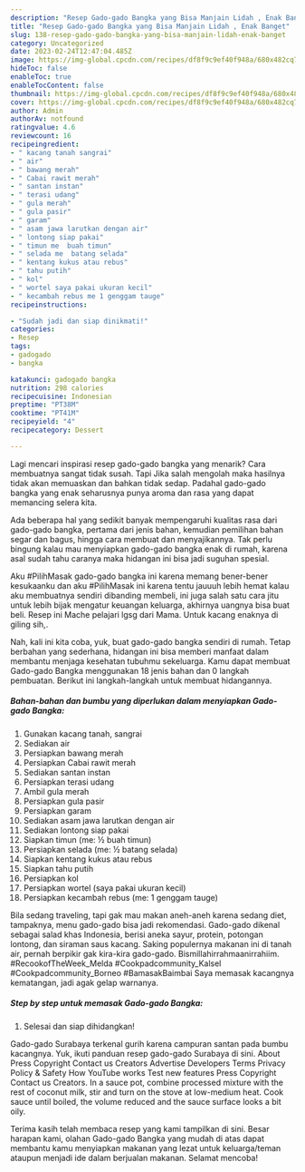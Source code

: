 ```yaml
---
description: "Resep Gado-gado Bangka yang Bisa Manjain Lidah , Enak Banget"
title: "Resep Gado-gado Bangka yang Bisa Manjain Lidah , Enak Banget"
slug: 138-resep-gado-gado-bangka-yang-bisa-manjain-lidah-enak-banget
category: Uncategorized
date: 2023-02-24T12:47:04.485Z
image: https://img-global.cpcdn.com/recipes/df8f9c9ef40f948a/680x482cq70/gado-gado-bangka-foto-resep-utama.jpg
hideToc: false
enableToc: true
enableTocContent: false
thumbnail: https://img-global.cpcdn.com/recipes/df8f9c9ef40f948a/680x482cq70/gado-gado-bangka-foto-resep-utama.jpg
cover: https://img-global.cpcdn.com/recipes/df8f9c9ef40f948a/680x482cq70/gado-gado-bangka-foto-resep-utama.jpg
author: Admin
authorAv: notfound
ratingvalue: 4.6
reviewcount: 16
recipeingredient:
- " kacang tanah sangrai"
- " air"
- " bawang merah"
- " Cabai rawit merah"
- " santan instan"
- " terasi udang"
- " gula merah"
- " gula pasir"
- " garam"
- " asam jawa larutkan dengan air"
- " lontong siap pakai"
- " timun me  buah timun"
- " selada me  batang selada"
- " kentang kukus atau rebus"
- " tahu putih"
- " kol"
- " wortel saya pakai ukuran kecil"
- " kecambah rebus me 1 genggam tauge"
recipeinstructions:

- "Sudah jadi dan siap dinikmati!"
categories:
- Resep
tags:
- gadogado
- bangka

katakunci: gadogado bangka 
nutrition: 298 calories
recipecuisine: Indonesian
preptime: "PT38M"
cooktime: "PT41M"
recipeyield: "4"
recipecategory: Dessert

---
```



Lagi mencari inspirasi resep gado-gado bangka yang menarik? Cara membuatnya sangat tidak susah. Tapi Jika salah mengolah maka hasilnya tidak akan memuaskan dan bahkan tidak sedap. Padahal gado-gado bangka yang enak seharusnya punya aroma dan rasa yang dapat memancing selera kita.


Ada beberapa hal yang sedikit banyak mempengaruhi kualitas rasa dari gado-gado bangka, pertama dari jenis bahan, kemudian pemilihan bahan segar dan bagus, hingga cara membuat dan menyajikannya. Tak perlu bingung kalau mau menyiapkan gado-gado bangka enak di rumah, karena asal sudah tahu caranya maka hidangan ini bisa jadi suguhan spesial.

Aku #PilihMasak gado-gado bangka ini karena memang bener-bener kesukaanku dan aku #PilihMasak ini karena tentu jauuuh lebih hemat kalau aku membuatnya sendiri dibanding membeli, ini juga salah satu cara jitu untuk lebih bijak mengatur keuangan keluarga, akhirnya uangnya bisa buat beli. Resep ini Mache pelajari lgsg dari Mama. Untuk kacang enaknya di giling sih,.


Nah, kali ini kita coba, yuk, buat gado-gado bangka sendiri di rumah. Tetap berbahan yang sederhana, hidangan ini bisa memberi manfaat dalam membantu menjaga kesehatan tubuhmu sekeluarga. Kamu dapat membuat Gado-gado Bangka menggunakan 18 jenis bahan dan 0 langkah pembuatan. Berikut ini langkah-langkah untuk membuat hidangannya.

<!--inarticleads1-->

##### Bahan-bahan dan bumbu yang diperlukan dalam menyiapkan Gado-gado Bangka:

1. Gunakan  kacang tanah, sangrai
1. Sediakan  air
1. Persiapkan  bawang merah
1. Persiapkan  Cabai rawit merah
1. Sediakan  santan instan
1. Persiapkan  terasi udang
1. Ambil  gula merah
1. Persiapkan  gula pasir
1. Persiapkan  garam
1. Sediakan  asam jawa larutkan dengan air
1. Sediakan  lontong siap pakai
1. Siapkan  timun (me: ½ buah timun)
1. Persiapkan  selada (me: ½ batang selada)
1. Siapkan  kentang kukus atau rebus
1. Siapkan  tahu putih
1. Persiapkan  kol
1. Persiapkan  wortel (saya pakai ukuran kecil)
1. Persiapkan  kecambah rebus (me: 1 genggam tauge)


Bila sedang traveling, tapi gak mau makan aneh-aneh karena sedang diet, tampaknya, menu gado-gado bisa jadi rekomendasi. Gado-gado dikenal sebagai salad khas Indonesia, berisi aneka sayur, protein, potongan lontong, dan siraman saus kacang. Saking populernya makanan ini di tanah air, pernah berpikir gak kira-kira gado-gado. Bismillahirrahmaanirrahiim. #RecookofTheWeek_Melda #Cookpadcommunity_Kalsel #Cookpadcommunity_Borneo #BamasakBaimbai Saya memasak kacangnya kematangan, jadi agak gelap warnanya. 

<!--inarticleads2-->

##### Step by step untuk memasak Gado-gado Bangka:


1. Selesai dan siap dihidangkan!

Gado-gado Surabaya terkenal gurih karena campuran santan pada bumbu kacangnya. Yuk, ikuti panduan resep gado-gado Surabaya di sini. About Press Copyright Contact us Creators Advertise Developers Terms Privacy Policy &amp; Safety How YouTube works Test new features Press Copyright Contact us Creators. In a sauce pot, combine processed mixture with the rest of coconut milk, stir and turn on the stove at low-medium heat. Cook sauce until boiled, the volume reduced and the sauce surface looks a bit oily. 

Terima kasih telah membaca resep yang kami tampilkan di sini. Besar harapan kami, olahan Gado-gado Bangka yang mudah di atas dapat membantu kamu menyiapkan makanan yang lezat untuk keluarga/teman ataupun menjadi ide dalam berjualan makanan. Selamat mencoba!
